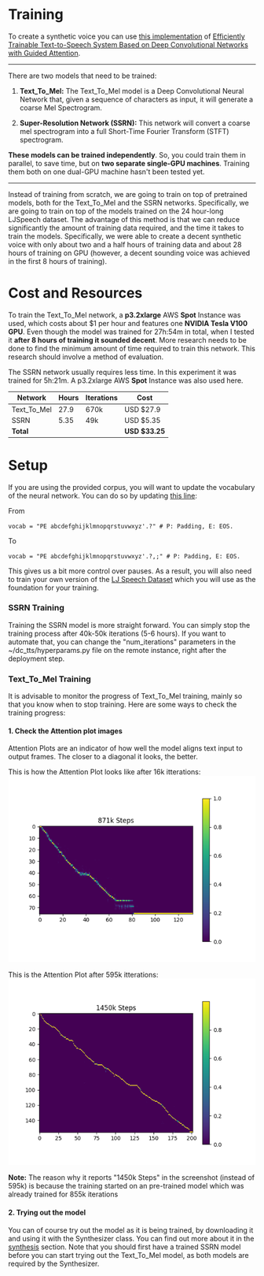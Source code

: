 # Training

To create a synthetic voice you can use [this implementation](https://github.com/Kyubyong/dc_tts) of [Efficiently Trainable Text-to-Speech System Based on Deep Convolutional Networks with Guided Attention](https://arxiv.org/abs/1710.08969).

---

There are two models that need to be trained:

1. **Text\_To\_Mel:** The Text\_To\_Mel model is a Deep Convolutional Neural Network that, given a sequence of characters as input, it will generate a coarse Mel Spectrogram. 

2. **Super-Resolution Network (SSRN):** This network will convert a coarse mel spectrogram into a full Short-Time Fourier Transform (STFT) spectrogram.

**These models can be trained independently**. So, you could train them in parallel, to save time, but on **two separate single-GPU machines**. Training them both on one dual-GPU machine hasn't been tested yet.

---

Instead of training from scratch, we are going to train on top of pretrained models, both for the Text\_To\_Mel and the SSRN networks. Specifically, we are going to train on top of the models trained on the 24 hour-long LJSpeech dataset. The advantage of this method is that we can reduce significantly the amount of training data required, and the time it takes to train the models. Specifically, we were able to create a decent synthetic voice with only about two and a half hours of training data and about 28 hours of training on GPU (however, a decent sounding voice was achieved in the first 8 hours of training).

# Cost and Resources

To train the Text\_To\_Mel network, a **p3.2xlarge** AWS **Spot** Instance was used, which costs about $1 per hour and features one **NVIDIA Tesla V100 GPU**. Even though the model was trained for 27h:54m in total, when I tested it **after 8 hours of training it sounded decent**. More research needs to be done to find the minimum amount of time required to train this network. This research should involve a method of evaluation.

The SSRN network usually requires less time. In this experiment it was trained for 5h:21m. A p3.2xlarge AWS **Spot** Instance was also used here.

| Network       | Hours | Iterations | Cost           |
|---------------|-------|------------|----------------|
| Text\_To\_Mel | 27.9  | 670k       | USD $27.9      |
| SSRN          | 5.35  | 49k        | USD $5.35      |
| **Total**     |       |            | **USD $33.25** |

# Setup

If you are using the provided corpus, you will want to update the vocabulary of the neural network. You can do so by updating [this line](https://github.com/Kyubyong/dc_tts/blob/master/hyperparams.py#L38):

From
```
vocab = "PE abcdefghijklmnopqrstuvwxyz'.?" # P: Padding, E: EOS.
```

To
```
vocab = "PE abcdefghijklmnopqrstuvwxyz'.?,;" # P: Padding, E: EOS.
```

This gives us a bit more control over pauses. As a result, you will also need to train your own version of the [LJ Speech Dataset](https://keithito.com/LJ-Speech-Dataset/) which you will use as the foundation for your training. 

### SSRN Training

Training the SSRN model is more straight forward. You can simply stop the training process after 40k-50k iterations (5-6 hours). If you want to automate that, you can change the "num_iterations" parameters in the \~/dc_tts/hyperparams.py file on the remote instance, right after the deployment step.

### Text\_To\_Mel Training
It is advisable to monitor the progress of Text\_To\_Mel training, mainly so that you know when to stop training. Here are some ways to check the training progress:

#### 1. Check the Attention plot images
Attention Plots are an indicator of how well the model aligns text input to output frames. The closer to a diagonal it looks, the better.

This is how the Attention Plot looks like after 16k itterations:
![alt text](./images/alignment_871k.png "Attention plot after 16k iterations")

This is the Attention Plot after 595k itterations:
![alt text](./images/alignment_1450k.png "Attention plot after 595k iterations")

**Note:** The reason why it reports "1450k Steps" in the screenshot (instead of 595k) is because the training started on an pre-trained model which was already trained for 855k iterations

#### 2. Trying out the model
You can of course try out the model as it is being trained, by downloading it and using it with the Synthesizer class. You can find out more about it in the [synthesis](../synthesis) section. Note that you should first have a trained SSRN model before you can start trying out the Text_To_Mel model, as both models are required by the Synthesizer.

